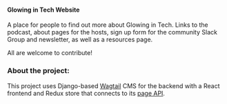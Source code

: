 #### Glowing in Tech Website

A place for people to find out more about Glowing in Tech.
Links to the podcast, about pages for the hosts, sign up form for the community Slack Group and newsletter, as well as a resources page. 

All are welcome to contribute! 

### About the project: 
This project uses Django-based [Wagtail](http://docs.wagtail.io/) CMS for the backend with a React frontend and Redux store that connects to its [page API](http://docs.wagtail.io/en/v2.2.2/advanced_topics/api/index.html). 



